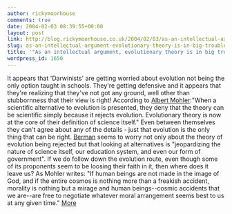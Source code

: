 ```yaml
---
author: rickymoorhouse
comments: true
date: 2004-02-03 08:39:55+00:00
layout: post
link: http://blog.rickymoorhouse.co.uk/2004/02/03/as-an-intellectual-argument-evolutionary-theory-is-in-big-trouble/
slug: as-an-intellectual-argument-evolutionary-theory-is-in-big-trouble
title: '"As an intellectual argument, evolutionary theory is in big trouble."'
wordpress_id: 1650
---
```


It appears that 'Darwinists' are getting worried about evolution not being the only option taught in schools. They're getting defensive and it appears that they're realizing that they've not got any ground, well other than stubbornness that their view is right! According to [Albert Mohler](http://www.crosswalk.com/news/weblogs/mohler/?adate=1/30/2004#1243665):"When a scientific alternative to evolution is presented, they deny that the theory can be scientific simply because it rejects evolution. Evolutionary theory is now at the core of their definition of science itself." Even between themselves they can't agree about any of the details - just that evolution is the only thing that can be right. [Berman](http://www.arn.org/docs2/news/Berman012604.htm) seems to worry not only about the theory of evolution being rejected but that looking at alternatives is "jeopardizing the nature of science itself, our education system, and even our form of government". If we do follow down the evolution route, even though some of its proponents seem to be loosing their faith in it, then where does it leave us? As Mohler writes: "If human beings are not made in the image of God, and if the entire cosmos is nothing more than a freakish accident, morality is nothing but a mirage and human beings--cosmic accidents that we are--are free to negotiate whatever moral arrangement seems best to us at any given time." [More](http://www.samespirit.net/articles/evolution)
